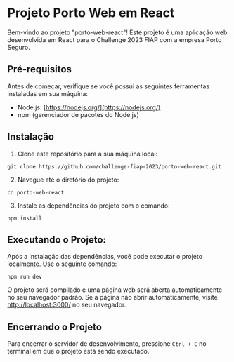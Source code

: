 # Projeto Porto Web em React

Bem-vindo ao projeto "porto-web-react"! Este projeto é uma aplicação web desenvolvida em React para o Challenge 2023 FIAP com a empresa Porto Seguro.

## Pré-requisitos

Antes de começar, verifique se você possui as seguintes ferramentas instaladas em sua máquina:

- Node.js: [https://nodejs.org/](https://nodejs.org/)
- npm (gerenciador de pacotes do Node.js)

## Instalação
1. Clone este repositório para a sua máquina local:
```
git clone https://github.com/challenge-fiap-2023/porto-web-react.git
```
2. Navegue até o diretório do projeto:
```
cd porto-web-react
```

3. Instale as dependências do projeto com o comando:
```
npm install
```

## Executando o Projeto:
Após a instalação das dependências, você pode executar o projeto localmente. Use o seguinte comando:

```
npm run dev
```

O projeto será compilado e uma página web será aberta automaticamente no seu navegador padrão. Se a página não abrir automaticamente, visite [http://localhost:3000/](http://localhost:3000/) no seu navegador.

## Encerrando o Projeto
Para encerrar o servidor de desenvolvimento, pressione `Ctrl + C` no terminal em que o projeto está sendo executado.